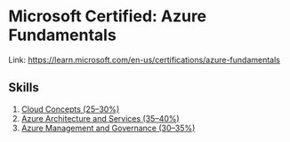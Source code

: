 # Microsoft Certified: Azure Fundamentals

Link: https://learn.microsoft.com/en-us/certifications/azure-fundamentals

## Skills

1. [Cloud Concepts (25–30%)](cloud-concepts.md)
2. [Azure Architecture and Services (35–40%)](azure-architecture-services.md)
3. [Azure Management and Governance (30–35%)](azure-management-governance.md)
